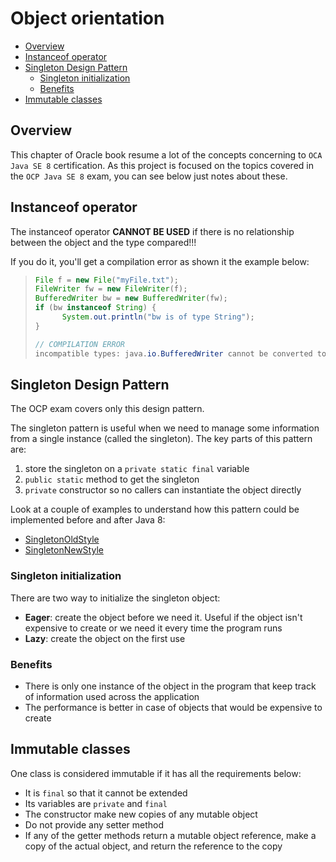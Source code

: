 # Object orientation
+ [Overview](#overview)
+ [Instanceof operator](#instanceof-operator)
+ [Singleton Design Pattern](#singleton-design-pattern) 
    - [Singleton initialization](#singleton-initialization)
    - [Benefits](#benefits)
+ [Immutable classes](#immutable-classes)

## Overview
This chapter of Oracle book resume a lot of the concepts concerning to ``OCA Java SE 8`` certification. 
As this project is focused on the topics covered in the ``OCP Java SE 8`` exam, you can see below just notes about these.

## Instanceof operator
The instanceof operator **CANNOT BE USED** if there is no relationship between the object and the type compared!!!

If you do it, you'll get a compilation error as shown it the example below:

> ```java
> File f = new File("myFile.txt");
> FileWriter fw = new FileWriter(f);
> BufferedWriter bw = new BufferedWriter(fw);
> if (bw instanceof String) {
>       System.out.println("bw is of type String");
> }
> 
> // COMPILATION ERROR
> incompatible types: java.io.BufferedWriter cannot be converted to java.lang.String
> ```

## Singleton Design Pattern
The OCP exam covers only this design pattern.

The singleton pattern is useful when we need to manage some information from a single instance (called the singleton). 
The key parts of this pattern are:
1. store the singleton on a ``private static final`` variable
2. ``public static`` method to get the singleton
3. ``private`` constructor so no callers can instantiate the object directly

Look at a couple of examples to understand how this pattern could be implemented before and after Java 8:
* [SingletonOldStyle](src/SingletonOldStyle.java) 
* [SingletonNewStyle](src/SingletonNewStyle.java)

### Singleton initialization
There are two way to initialize the singleton object:
 * **Eager**: create the object before we need it. Useful if the object isn't expensive to create or we need it every time the program runs
 * **Lazy**: create the object on the first use
 
### Benefits
* There is only one instance of the object in the program that keep track of information used across the application
* The performance is better in case of objects that would be expensive to create

## Immutable classes
One class is considered immutable if it has all the requirements below:
 * It is ``final`` so that it cannot be extended
 * Its variables are ``private`` and ``final``
 * The constructor make new copies of any mutable object
 * Do not provide any setter method
 * If any of the getter methods return a mutable object reference, make a copy of the actual object, and return the reference to the copy 